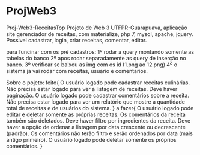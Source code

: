 # ProjWeb3
Proj-Web3-ReceitasTop Projeto de Web 3 UTFPR-Guarapuava, aplicação site gerenciador de receitas, com materialize, php 7, mysql, apache, jquery. Possivel cadastrar, login, criar receitas, comentar, editar.

para funcinar com os pré cadastros:
1º rodar a query montando somente as tabelas do banco
2º apos rodar separadamente as query de inserção no banco.
3º verificar se baixou as img com os id (1.png ao 12.png)
4º o sistema ja vai rodar com receitas, usuario e comentarios.

Sobre o pojeto:
feito{
    O usuário logado pode cadastrar receitas culinárias.
    Não precisa estar logado para ver a listagem de receitas. 
    Deve haver paginação.
    O usuário logado pode cadastrar comentários sobre a receita. 
    Não precisa estar logado para ver um relatório que mostre a quantidade total de receitas e de usuários do sistema.
}
a fazer{
    O usuário logado pode editar e deletar somente as próprias receitas. Os comentários da receita também são deletados.
    Deve haver filtro por ingredientes da receita. 
    Deve haver a opção de ordenar a listagem por data crescente ou decrescente (padrão). 
    Os comentários não terão filtro e serão ordenados por data (mais antigo primeiro).
    O usuário logado pode deletar somente os próprios comentários.
}
